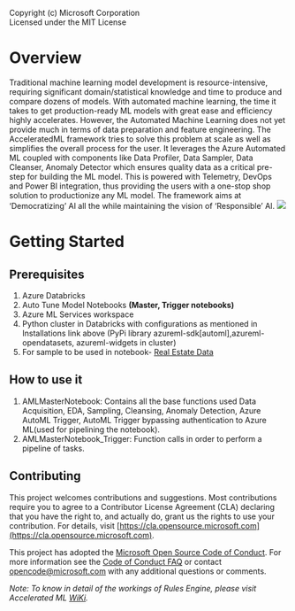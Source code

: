 Copyright (c) Microsoft Corporation
<br/>Licensed under the MIT License

# Overview
Traditional machine learning model development is resource-intensive, requiring significant domain/statistical knowledge and time to produce and compare dozens of models. 
With automated machine learning, the time it takes to get production-ready ML models with great ease and efficiency highly accelerates. However, the Automated Machine Learning does not yet provide much in terms of data preparation and feature engineering. 
The AcceleratedML framework tries to solve this problem at scale as well as simplifies the overall process for the user. It leverages the Azure Automated ML coupled with components like Data Profiler, Data Sampler, Data Cleanser, Anomaly Detector which ensures quality data as a critical pre-step for building the ML model. This is powered with Telemetry, DevOps and Power BI integration, thus providing the users with a one-stop shop solution to productionize any ML model. The framework aims at ‘Democratizing’ AI all the while maintaining the vision of ‘Responsible’ AI.
![](https://github.com/microsoft/AcceleratedML/blob/e02bbbe4f5d036607de5d1a494f872960f2f1fba/Resources/Pipeline.png)

# Getting Started
## Prerequisites 
   1. Azure Databricks 
   2. Auto Tune Model Notebooks **(Master, Trigger notebooks)**
   3. Azure ML Services workspace 
   4. Python cluster in Databricks with configurations as mentioned in Installations link above (PyPi library azureml-sdk[automl],azureml-opendatasets, azureml-widgets in cluster) 
   5. For sample to be used in notebook- [Real Estate Data](http://archive.ics.uci.edu/ml/datasets/Real+estate+valuation+data+set![image](https://user-images.githubusercontent.com/52777362/128715027-7d636c8c-7e9e-4e9d-a4a3-12284079f76e.png) 
)

## How to use it
1. AMLMasterNotebook: Contains all the base functions used Data Acquisition, EDA, Sampling, Cleansing, Anomaly Detection, Azure AutoML Trigger, AutoML Trigger bypassing authentication to Azure ML(used for pipelining the notebook). 
2. AMLMasterNotebook_Trigger: Function calls in order to perform a pipeline of tasks. 

## Contributing
This project welcomes contributions and suggestions. Most contributions require you to agree to a Contributor License Agreement (CLA) declaring that you have the right to, and actually do, grant us the rights to use your contribution. For details, visit [https://cla.opensource.microsoft.com](https://cla.opensource.microsoft.com).

This project has adopted the [Microsoft Open Source Code of Conduct](https://cla.opensource.microsoft.com/). For more information see the [Code of Conduct FAQ](https://opensource.microsoft.com/codeofconduct/) or contact [opencode@microsoft.com](mailto:opencode@microsoft.com?) with any additional questions or comments.

*Note: To know in detail of the workings of Rules Engine, please visit Accelerated ML [WiKi](https://github.com/microsoft/AcceleratedML/wiki).*
